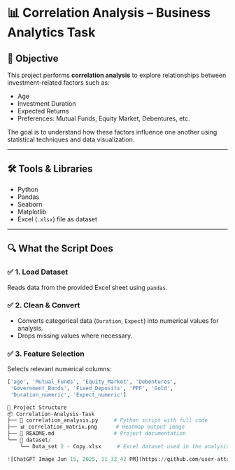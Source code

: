 # 📊 Correlation Analysis – Business Analytics Task

## 🧠 Objective
This project performs **correlation analysis** to explore relationships between investment-related factors such as:

- Age
- Investment Duration
- Expected Returns
- Preferences: Mutual Funds, Equity Market, Debentures, etc.

The goal is to understand how these factors influence one another using statistical techniques and data visualization.

---

## 🛠️ Tools & Libraries
- Python
- Pandas
- Seaborn
- Matplotlib
- Excel (`.xlsx`) file as dataset

---

## 🔍 What the Script Does

### ✅ 1. Load Dataset
Reads data from the provided Excel sheet using `pandas`.

### ✅ 2. Clean & Convert
- Converts categorical data (`Duration`, `Expect`) into numerical values for analysis.
- Drops missing values where necessary.

### ✅ 3. Feature Selection
Selects relevant numerical columns:
```python
['age', 'Mutual_Funds', 'Equity_Market', 'Debentures', 
 'Government_Bonds', 'Fixed_Deposits', 'PPF', 'Gold', 
 'Duration_numeric', 'Expect_numeric']

📁 Project Structure
📦 Correlation-Analysis-Task
├── 📄 correlation_analysis.py     # Python script with full code
├── 📊 correlation_matrix.png      # Heatmap output image
├── 📄 README.md                   # Project documentation
└── 📁 dataset/
    └── Data_set 2 - Copy.xlsx     # Excel dataset used in the analysis

![ChatGPT Image Jun 15, 2025, 11_32_42 PM](https://github.com/user-attachments/assets/4eeef896-872a-4a12-ba22-a4e4165df9ee)
